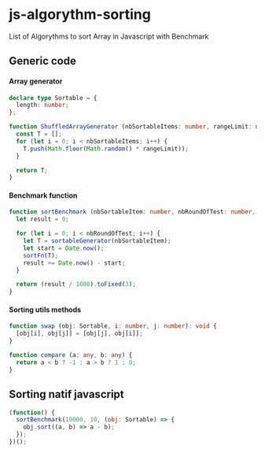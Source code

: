 # js-algorythm-sorting
List of Algorythms to sort Array in Javascript with Benchmark

## Generic code

#### Array generator

```typescript
declare type Sortable = {
  length: number;
};

function ShuffledArrayGenerator (nbSortableItems: number, rangeLimit: number = 1001): Sortable {
  const T = [];
  for (let i = 0; i < nbSortableItems; i++) {
    T.push(Math.floor(Math.random() * rangeLimit));
  }

  return T;
}
```

#### Benchmark function

```typescript
function sortBenchmark (nbSortableItem: number, nbRoundOfTest: number, sortFn: Function): number {
  let result = 0;

  for (let i = 0; i < nbRoundOfTest; i++) {
    let T = sortableGenerator(nbSortableItem);
    let start = Date.now();
    sortFn(T);
    result += Date.now() - start;
  }

  return (result / 1000).toFixed(3);
}
```

#### Sorting utils methods

```typescript
function swap (obj: Sortable, i: number, j: number): void {
  [obj[i], obj[j]] = [obj[j], obj[i]];
}

function compare (a: any, b: any) {
  return a < b ? -1 : a > b ? 1 : 0;
}
```

## Sorting natif javascript

```js
(function() {
  sortBenchmark(10000, 10, (obj: Sortable) => {
    obj.sort((a, b) => a - b);
  });
})();
```
